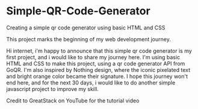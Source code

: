 # Simple-QR-Code-Generator
Creating a simple qr code generator using basic HTML and CSS

This project marks the beginning of my web development journey. 

Hi internet, i'm happy to announce that this simple qr code generator is my first project, and i would like to share my journey here. I'm using basic HTML and CSS to make this project, using a qr code generator API from GoQR. I'm also inspired by Nothing design, where the iconic pixelated text and bright orange color became their signature. I hope this journey won't end here, and for the next 30 days, i would like to do another simple javascript project to improve my skill. 

Credit to GreatStack on YouTube for the tutorial video
